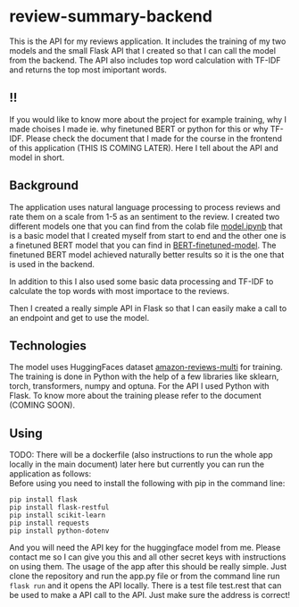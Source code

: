 # review-summary-backend

This is the API for my reviews application. It includes the training of my two models and the small Flask API that I created so that I can call the model from the backend. The API also includes top word calculation with TF-IDF and returns the top most imiportant words.

## !!

If you would like to know more about the project for example training, why I made choises I made ie. why finetuned BERT or python for this or why TF-IDF. Please check the document that I made for the course in the frontend of this application (THIS IS COMING LATER). Here I tell about the API and model in short.

## Background

The application uses natural language processing to process reviews and rate them on a scale from 1-5 as an sentiment to the review. I created two different models one that you can find from the colab file [model.ipynb](https://github.com/Iispar/review-summary-API/blob/main/model.ipynb) that is a basic model that I created myself from start to end and the other one is a finetuned BERT model that you can find in [BERT-finetuned-model](https://github.com/Iispar/review-summary-API/blob/main/BERT-finetuned-model.ipynb). The finetuned BERT model achieved naturally better results so it is the one that is used in the backend.

In addition to this I also used some basic data processing and TF-IDF to calculate the top words with most importace to the reviews. 

Then I created a really simple API in Flask so that I can easily make a call to an endpoint and get to use the model.

## Technologies

The model uses HuggingFaces dataset [amazon-reviews-multi](https://huggingface.co/datasets/amazon_reviews_multi/viewer/en/train) for training. The training is done in Python with the help of a few libraries like sklearn, torch, transformers, numpy and optuna. For the API I used Python with Flask. To know more about the training please refer to the document (COMING SOON).

## Using
TODO:
There will be a dockerfile (also instructions to run the whole app locally in the main document) later here but currently you can run the application as follows: <br />
Before using you need to install the following with pip in the command line:
```
pip install flask
pip install flask-restful
pip install scikit-learn
pip install requests
pip install python-dotenv
```
And you will need the API key for the huggingface model from me. Please contact me so I can give you this and all other secret keys with instructions on using them.
The usage of the app after this should be really simple. Just clone the repository and run the app.py file or from the command line run ```flask run``` and it opens the API locally. There is a test file test.rest that can be used to make a API call to the API. Just make sure the address is correct!
